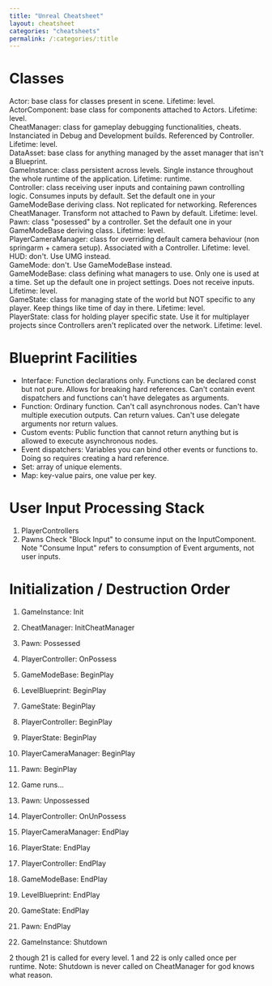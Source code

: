 ```yaml
---
title: "Unreal Cheatsheet"
layout: cheatsheet
categories: "cheatsheets"
permalink: /:categories/:title
---
```


# Classes
Actor: base class for classes present in scene. Lifetime: level.<br>
ActorComponent: base class for components attached to Actors. Lifetime: level.<br>
CheatManager: class for gameplay debugging functionalities, cheats. Instanciated in Debug and Development builds. Referenced by Controller. Lifetime: level.<br>
DataAsset: base class for anything managed by the asset manager that isn't a Blueprint.<br>
GameInstance: class persistent across levels. Single instance throughout the whole runtime of the application. Lifetime: runtime.<br>
Controller: class receiving user inputs and containing pawn controlling logic. Consumes inputs by default. Set the default one in your GameModeBase deriving class. Not replicated for networking. References CheatManager. Transform not attached to Pawn by default. Lifetime: level.<br>
Pawn: class "posessed" by a controller. Set the default one in your GameModeBase deriving class. Lifetime: level.<br>
PlayerCameraManager: class for overriding default camera behaviour (non springarm + camera setup). Associated with a Controller. Lifetime: level.<br>
HUD: don't. Use UMG instead.<br>
GameMode: don't. Use GameModeBase instead.<br>
GameModeBase: class defining what managers to use. Only one is used at a time. Set up the default one in project settings. Does not receive inputs. Lifetime: level.<br>
GameState: class for managing state of the world but NOT specific to any player. Keep things like time of day in there. Lifetime: level.<br>
PlayerState: class for holding player specific state. Use it for multiplayer projects since Controllers aren't replicated over the network. Lifetime: level.<br>

# Blueprint Facilities
- Interface: Function declarations only. Functions can be declared const but not pure. Allows for breaking hard references. Can't contain event dispatchers and functions can't have delegates as arguments.
- Function: Ordinary function. Can't call asynchronous nodes. Can't have multiple execution outputs. Can return values. Can't use delegate arguments nor return values. 
- Custom events: Public function that cannot return anything but is allowed to execute asynchronous nodes.
- Event dispatchers: Variables you can bind other events or functions to. Doing so requires creating a hard reference.
- Set: array of unique elements.
- Map: key-value pairs, one value per key.

# User Input Processing Stack
1. PlayerControllers
3. Pawns
Check "Block Input" to consume input on the InputComponent. Note "Consume Input" refers to consumption of Event arguments, not user inputs.

# Initialization / Destruction Order
1. GameInstance: Init

2. CheatManager: InitCheatManager

3. Pawn: Possessed
4. PlayerController: OnPossess

5. GameModeBase: BeginPlay
6. LevelBlueprint: BeginPlay
7. GameState: BeginPlay
8. PlayerController: BeginPlay
9. PlayerState: BeginPlay
10. PlayerCameraManager: BeginPlay
11. Pawn: BeginPlay

12. Game runs...

13. Pawn: Unpossessed
14. PlayerController: OnUnPossess

15. PlayerCameraManager: EndPlay
16. PlayerState: EndPlay
17. PlayerController: EndPlay
18. GameModeBase: EndPlay
19. LevelBlueprint: EndPlay
20. GameState: EndPlay
21. Pawn: EndPlay

22. GameInstance: Shutdown

2 though 21 is called for every level. 1 and 22 is only called once per runtime.
Note: Shutdown is never called on CheatManager for god knows what reason.